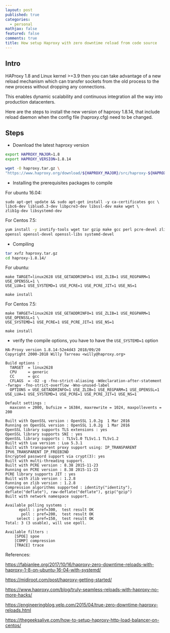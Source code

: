 ```yaml
---
layout: post
published: true
categories:
  - personal
mathjax: false
featured: false
comments: true
title: How setup Haproxy with zero downtime reload from code source
---
```

## Intro

HAProxy 1.8 and Linux kernel >=3.9 then you can take advantage of a new reload mechanism which can transfer sockets from the old process to the new process without dropping any connections.

This enables dynamic scalability and continuous integration all the way into production datacenters.

Here are the steps to install the new version of haproxy 1.8.14, that include reload daemon when the config file (haproxy.cfg) need to be changed.


## Steps 

* Download the latest haproxy version

```sh 
export HAPROXY_MAJOR=1.8
export HAPROXY_VERSION=1.8.14

wget -O haproxy.tar.gz \
"https://www.haproxy.org/download/${HAPROXY_MAJOR}/src/haproxy-${HAPROXY_VERSION}.tar.gz"
```

* Installing the prerequisites packages to compile

For ubuntu 16.04:

```
sudo apt-get update && sudo apt-get install -y ca-certificates gcc \
libc6-dev liblua5.3-dev libpcre3-dev libssl-dev make wget \
zlib1g-dev libsystemd-dev
``` 
For Centos 7.5:

```sh
yum install -y inotify-tools wget tar gzip make gcc perl pcre-devel zlib-devel iptables \
openssl openssl-devel openssl-libs systemd-devel
```

* Compiling

```sh
tar xvfz haproxy.tar.gz
cd haproxy-1.8.14/
```

For ubuntu:
```
make TARGET=linux2628 USE_GETADDRINFO=1 USE_ZLIB=1 USE_REGPARM=1 USE_OPENSSL=1 \
USE_LUA=1 USE_SYSTEMD=1 USE_PCRE=1 USE_PCRE_JIT=1 USE_NS=1

make install
```

For Centos 7.5:
``` 
make TARGET=linux2628 USE_GETADDRINFO=1 USE_ZLIB=1 USE_REGPARM=1 USE_OPENSSL=1 \
USE_SYSTEMD=1 USE_PCRE=1 USE_PCRE_JIT=1 USE_NS=1

make install
``` 

* verify the compile options, you have to have the `USE_SYSTEMD=1` option

```
HA-Proxy version 1.8.14-52e4d43 2018/09/20
Copyright 2000-2018 Willy Tarreau <willy@haproxy.org>

Build options :
  TARGET  = linux2628
  CPU     = generic
  CC      = gcc
  CFLAGS  = -O2 -g -fno-strict-aliasing -Wdeclaration-after-statement -fwrapv -fno-strict-overflow -Wno-unused-label
  OPTIONS = USE_GETADDRINFO=1 USE_ZLIB=1 USE_REGPARM=1 USE_OPENSSL=1 USE_LUA=1 USE_SYSTEMD=1 USE_PCRE=1 USE_PCRE_JIT=1 USE_NS=1

Default settings :
  maxconn = 2000, bufsize = 16384, maxrewrite = 1024, maxpollevents = 200

Built with OpenSSL version : OpenSSL 1.0.2g  1 Mar 2016
Running on OpenSSL version : OpenSSL 1.0.2g  1 Mar 2016
OpenSSL library supports TLS extensions : yes
OpenSSL library supports SNI : yes
OpenSSL library supports : TLSv1.0 TLSv1.1 TLSv1.2
Built with Lua version : Lua 5.3.1
Built with transparent proxy support using: IP_TRANSPARENT IPV6_TRANSPARENT IP_FREEBIND
Encrypted password support via crypt(3): yes
Built with multi-threading support.
Built with PCRE version : 8.38 2015-11-23
Running on PCRE version : 8.38 2015-11-23
PCRE library supports JIT : yes
Built with zlib version : 1.2.8
Running on zlib version : 1.2.8
Compression algorithms supported : identity("identity"), deflate("deflate"), raw-deflate("deflate"), gzip("gzip")
Built with network namespace support.

Available polling systems :
      epoll : pref=300,  test result OK
       poll : pref=200,  test result OK
     select : pref=150,  test result OK
Total: 3 (3 usable), will use epoll.

Available filters :
	[SPOE] spoe
	[COMP] compression
	[TRACE] trace
```

References:

https://fabianlee.org/2017/10/16/haproxy-zero-downtime-reloads-with-haproxy-1-8-on-ubuntu-16-04-with-systemd/

https://midiroot.com/post/haproxy-getting-started/

https://www.haproxy.com/blog/truly-seamless-reloads-with-haproxy-no-more-hacks/

https://engineeringblog.yelp.com/2015/04/true-zero-downtime-haproxy-reloads.html

https://thegeeksalive.com/how-to-setup-haproxy-http-load-balancer-on-centos/
